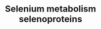 ---
annotations:
- id: PW:0000133
  parent: classic metabolic pathway
  type: Pathway Ontology
  value: selenoamino acid metabolic pathway
authors:
- MaintBot
- Mkutmon
- Lindarieswijk
- Eweitz
description: '* Comments belonging to specific genes on the Selenoprotein pathway
  ** TRXND3 gene: Although the geneID is correct, the sequence of this gene was guessed
  by analogy. ** Cystathionine gamma-lyase is the mammalian form of bacterial methionine
  gamma-lyase ** A selenoprotein database exists at: http://www.selenodb.org.'
last-edited: 2021-05-07
organisms:
- Danio rerio
redirect_from:
- /index.php/Pathway:WP1358
- /instance/WP1358
- /instance/WP1358_r116448
revision: r116448
schema-jsonld:
- '@context': https://schema.org/
  '@id': https://wikipathways.github.io/pathways/WP1358.html
  '@type': Dataset
  creator:
    '@type': Organization
    name: WikiPathways
  description: '* Comments belonging to specific genes on the Selenoprotein pathway
    ** TRXND3 gene: Although the geneID is correct, the sequence of this gene was
    guessed by analogy. ** Cystathionine gamma-lyase is the mammalian form of bacterial
    methionine gamma-lyase ** A selenoprotein database exists at: http://www.selenodb.org.'
  keywords:
  - GPX3
  - LOC557632
  - Nfe2l2
  - Sars
  - SeC
  - SeMet
  - Selenophosphate
  - Sep15
  - Sephs1
  - Sp1
  - TXNRD1
  - TXNRD3
  - dio1
  - dio2
  - eefsec
  - fabp1a
  - fos
  - gpx4a
  - jun
  - rela
  - rpl30
  - sars2
  - selenbp1
  - selt1a
  - seph
  - sepm
  - sepn1
  - sepp1a
  - sepsecs
  - sepw1
  - sepx1
  - si:ch211-15i6.2
  - sp3
  - sps2
  - trnau1apl
  - zgc:103591
  - zgc:136970
  - zgc:171514
  license: CC0
  name: Selenium metabolism selenoproteins
seo: CreativeWork
title: Selenium metabolism selenoproteins
wpid: WP1358
---